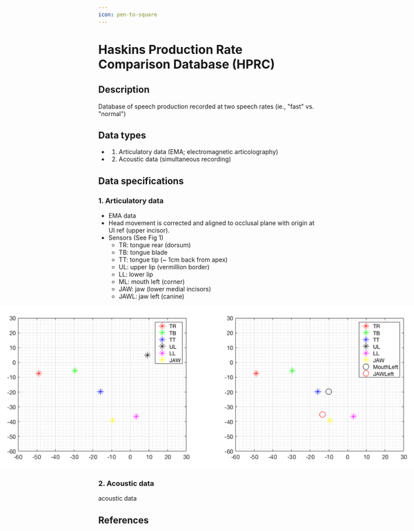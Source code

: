```yaml
---
icon: pen-to-square
---
```


# Haskins Production Rate Comparison Database (HPRC)

## Description
Database of speech production recorded at two speech rates (ie., "fast" vs. "normal")

## Data types
- 1. Articulatory data (EMA; electromagnetic articolography)
- 2. Acoustic data (simultaneous recording)

## Data specifications
### 1. Articulatory data
- EMA data
- Head movement is corrected and aligned to occlusal plane with origin at UI ref (upper incisor).
- Sensors (See Fig 1)
    - TR: tongue rear (dorsum)
    - TB:  tongue blade
    - TT: tongue tip (~ 1cm back from apex)
    - UL: upper lip (vermillion border)
    - LL: lower lip
    - ML: mouth left (corner)
    - JAW: jaw (lower medial incisors)
    - JAWL: jaw left (canine)

<div style="display:flex; justify-content:center; align-items:center">
<img src="../../assets/ieee_rate_comparison/EMA_config.png" />
<img src="../../assets/ieee_rate_comparison/EMA_config_all.png" />
</div>

### 2. Acoustic data
acoustic data

## References

